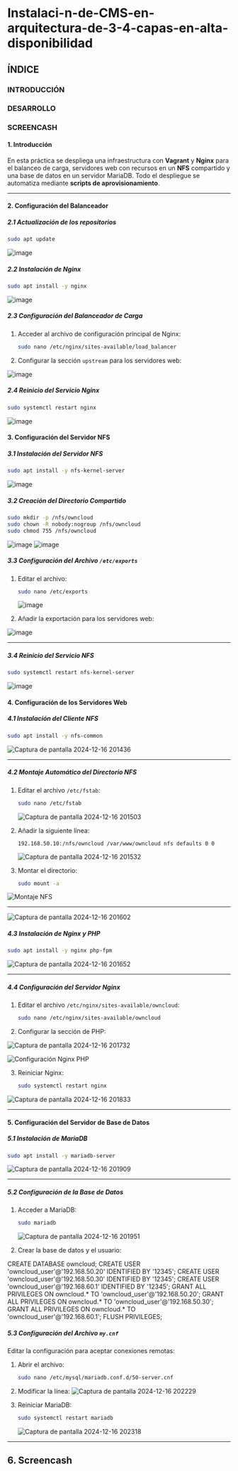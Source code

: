# Instalaci-n-de-CMS-en-arquitectura-de-3-4-capas-en-alta-disponibilidad

## ÍNDICE
### INTRODUCCIÓN
### DESARROLLO
### SCREENCASH

#### **1. Introducción**
En esta práctica se despliega una infraestructura con **Vagrant** y **Nginx** para el balanceo de carga, servidores web con recursos en un **NFS** compartido y una base de datos en un servidor MariaDB. Todo el despliegue se automatiza mediante **scripts de aprovisionamiento**.

---

#### **2. Configuración del Balanceador**

##### **2.1 Actualización de los repositorios**
```bash
sudo apt update
```
![image](https://github.com/user-attachments/assets/2ed9ea96-de8a-472f-8030-bb5b5e62fe83)

##### **2.2 Instalación de Nginx**
```bash
sudo apt install -y nginx
```
![image](https://github.com/user-attachments/assets/bf552d7e-9fe7-40cc-a361-da9fca7a62a2)

##### **2.3 Configuración del Balanceador de Carga**
1. Acceder al archivo de configuración principal de Nginx:
   ```bash
   sudo nano /etc/nginx/sites-available/load_balancer
   ```
2. Configurar la sección `upstream` para los servidores web:

![image](https://github.com/user-attachments/assets/f439b675-8413-4bec-a6b5-df8ef9aacede)

##### **2.4 Reinicio del Servicio Nginx**
```bash
sudo systemctl restart nginx
```
![image](https://github.com/user-attachments/assets/24929ddb-aaef-43de-8e32-4f3a0c3c3ccf)

#### **3. Configuración del Servidor NFS**

##### **3.1 Instalación del Servidor NFS**
```bash
sudo apt install -y nfs-kernel-server
```
![image](https://github.com/user-attachments/assets/af91fb8a-0a1f-44c3-89af-b44db5119765)


##### **3.2 Creación del Directorio Compartido**
```bash
sudo mkdir -p /nfs/owncloud
sudo chown -R nobody:nogroup /nfs/owncloud
sudo chmod 755 /nfs/owncloud
```
![image](https://github.com/user-attachments/assets/c3a625e8-0229-41fe-8bfa-1901c2cd935a)
![image](https://github.com/user-attachments/assets/f08abfe8-6a74-42b1-8a0a-4a65a78aef85)

##### **3.3 Configuración del Archivo `/etc/exports`**
1. Editar el archivo:
   ```bash
   sudo nano /etc/exports
   ```
   ![image](https://github.com/user-attachments/assets/c0ac18c7-0b55-4590-924a-cca2af7266af)

2. Añadir la exportación para los servidores web:
   
 ![image](https://github.com/user-attachments/assets/c583c9b1-499a-433c-8e7d-a5282c9d1039)

---

##### **3.4 Reinicio del Servicio NFS**
```bash
sudo systemctl restart nfs-kernel-server
```
![image](https://github.com/user-attachments/assets/e45760d4-3f58-49bb-95af-d902dc9e40b2)

#### **4. Configuración de los Servidores Web**

##### **4.1 Instalación del Cliente NFS**
```bash
sudo apt install -y nfs-common
```
![Captura de pantalla 2024-12-16 201436](https://github.com/user-attachments/assets/54e8605d-b410-4fa7-a830-88d946ae12cb)

---

##### **4.2 Montaje Automático del Directorio NFS**
1. Editar el archivo `/etc/fstab`:
   ```bash
   sudo nano /etc/fstab
   ```
   ![Captura de pantalla 2024-12-16 201503](https://github.com/user-attachments/assets/0c29dbb1-4300-4540-aa0b-1964a9a984e7)

2. Añadir la siguiente línea:
   ```
   192.168.50.10:/nfs/owncloud /var/www/owncloud nfs defaults 0 0
   ```
   ![Captura de pantalla 2024-12-16 201532](https://github.com/user-attachments/assets/bbf4fb68-a14f-4510-b534-36781a9ccacf)

3. Montar el directorio:
   ```bash
   sudo mount -a
   ```
   
![Montaje NFS](./capturas/montaje_nfs.png)

---
![Captura de pantalla 2024-12-16 201602](https://github.com/user-attachments/assets/e3c5c216-6db4-4912-9e40-1d669b369882)

##### **4.3 Instalación de Nginx y PHP**
```bash
sudo apt install -y nginx php-fpm
```

![Captura de pantalla 2024-12-16 201652](https://github.com/user-attachments/assets/e488c6b7-478c-4197-ac3b-98cee16ae99e)

---

##### **4.4 Configuración del Servidor Nginx**
1. Editar el archivo `/etc/nginx/sites-available/owncloud`:
   ```bash
   sudo nano /etc/nginx/sites-available/owncloud
   ```

2. Configurar la sección de PHP:

  ![Captura de pantalla 2024-12-16 201732](https://github.com/user-attachments/assets/18e847a0-0d34-47d0-b1b4-5e0790e90ead)

![Configuración Nginx PHP](./capturas/configuracion_nginx_php.png)

3. Reiniciar Nginx:
   ```bash
   sudo systemctl restart nginx
   ```

![Captura de pantalla 2024-12-16 201833](https://github.com/user-attachments/assets/296b108e-5d3e-4858-bfb8-3acfb55b8f67)

---

#### **5. Configuración del Servidor de Base de Datos**

##### **5.1 Instalación de MariaDB**
```bash
sudo apt install -y mariadb-server
```
![Captura de pantalla 2024-12-16 201909](https://github.com/user-attachments/assets/65420015-a923-47b8-bbe6-5829c9d42dab)

---

##### **5.2 Configuración de la Base de Datos**
1. Acceder a MariaDB:
   ```bash
   sudo mariadb
   ```
   ![Captura de pantalla 2024-12-16 201951](https://github.com/user-attachments/assets/3925ad97-4bbb-408b-a6e9-7c062ae21853)

2. Crear la base de datos y el usuario:

CREATE DATABASE owncloud;
CREATE USER 'owncloud_user'@'192.168.50.20' IDENTIFIED BY '12345';
CREATE USER 'owncloud_user'@'192.168.50.30' IDENTIFIED BY '12345';
CREATE USER 'owncloud_user'@'192.168.60.1' IDENTIFIED BY '12345';
GRANT ALL PRIVILEGES ON owncloud.* TO 'owncloud_user'@'192.168.50.20';
GRANT ALL PRIVILEGES ON owncloud.* TO 'owncloud_user'@'192.168.50.30';
GRANT ALL PRIVILEGES ON owncloud.* TO 'owncloud_user'@'192.168.60.1';
FLUSH PRIVILEGES;

##### **5.3 Configuración del Archivo `my.cnf`**
Editar la configuración para aceptar conexiones remotas:

1. Abrir el archivo:
   ```bash
   sudo nano /etc/mysql/mariadb.conf.d/50-server.cnf
   ```
2. Modificar la línea:
  ![Captura de pantalla 2024-12-16 202229](https://github.com/user-attachments/assets/8ef3a18b-0e38-4019-a69f-f7e6efa2dc7a)

3. Reiniciar MariaDB:
   ```bash
   sudo systemctl restart mariadb
   ```
   ![Captura de pantalla 2024-12-16 202318](https://github.com/user-attachments/assets/010df73a-2034-4078-b8ec-2be6ab1fd925)

---

## **6. Screencash**

